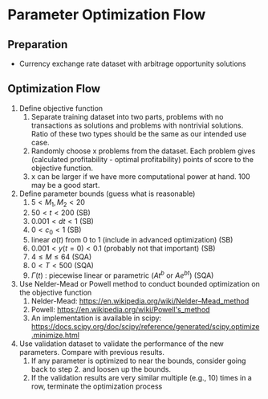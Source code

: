 # Parameter Optimization Flow

## Preparation

- Currency exchange rate dataset with arbitrage opportunity solutions

## Optimization Flow

1. Define objective function
   1. Separate training dataset into two parts, problems with no transactions as solutions and problems with nontrivial solutions. Ratio of these two types should be the same as our intended use case.
   2. Randomly choose x problems from the dataset. Each problem gives (calculated profitability - optimal profitability) points of score to the objective function.
   3. x can be larger if we have more computational power at hand. 100 may be a good start.
2. Define parameter bounds (guess what is reasonable)
   1. $5 < M_1, M_2 < 20$
   2. $50 < t < 200$ (SB)
   3. $0.001 < dt < 1$ (SB)
   4. $0 < c_0 < 1$ (SB)
   5. linear $a(t)$ from 0 to 1 (include in advanced optimization) (SB)
   6. $0.001 < y(t=0) < 0.1$ (probably not that important) (SB)
   7. $4 \leq M \leq 64$ (SQA)
   8. $0 < T < 500$ (SQA)
   9. $\Gamma(t)$ : piecewise linear or parametric ($At^b$ or $Ae^{bt}$) (SQA)
3. Use Nelder-Mead or Powell method to conduct bounded optimization on the objective function
   1. Nelder-Mead: https://en.wikipedia.org/wiki/Nelder–Mead_method
   2. Powell: https://en.wikipedia.org/wiki/Powell's_method
   3. An implementation is available in scipy: https://docs.scipy.org/doc/scipy/reference/generated/scipy.optimize.minimize.html
4. Use validation dataset to validate the performance of the new parameters. Compare with previous results.
   1. If any parameter is optimized to near the bounds, consider going back to step 2. and loosen up the bounds.
   2. If the validation results are very similar multiple (e.g., 10) times in a row, terminate the optimization process
